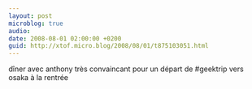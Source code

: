 ```yaml
---
layout: post
microblog: true
audio: 
date: 2008-08-01 02:00:00 +0200
guid: http://xtof.micro.blog/2008/08/01/t875103051.html
---
```

dîner avec anthony très convaincant pour un départ de #geektrip vers osaka à la rentrée
